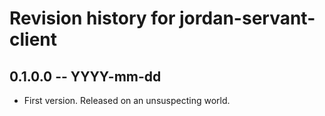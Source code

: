 # Revision history for jordan-servant-client

## 0.1.0.0 -- YYYY-mm-dd

* First version. Released on an unsuspecting world.
